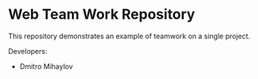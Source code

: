 # Web Team Work Repository
This repository demonstrates an example of teamwork on a single project.

Developers:

* Dmitro Mihaylov
